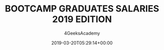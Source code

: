 ---
author: "4GeeksAcademy"
date: "2019-03-20T05:29:14+00:00"
excerpt: "According to Payscale, a Web Developer in Miami earns an average of $64k per year, and an entry-level developer earns an average of $51k in the same period."
slug: "example-delete-me"
template: "post" # post or landing_post
title: "BOOTCAMP GRADUATES SALARIES 2019 EDITION"
image: "https://storage.googleapis.com/4geeks-academy-website/blog/2019/03/MAIN-BLOG-1024x270.jpg"
image_alt: ""
cluster: "full-stack"
status: "published"
visibility: "unlisted"
featured: true # featured must be a boolean value

---